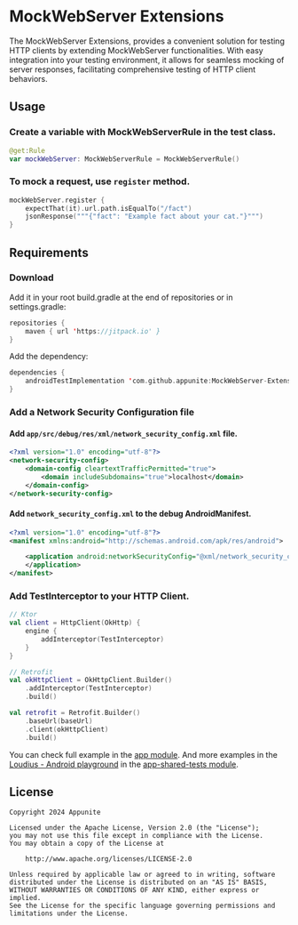 # MockWebServer Extensions

The MockWebServer Extensions, provides a convenient solution for testing HTTP clients by extending MockWebServer functionalities. With easy integration into your testing environment, it allows for seamless mocking of server responses, facilitating comprehensive testing of HTTP client behaviors.

## Usage

### Create a variable with MockWebServerRule in the test class.

```kotlin
@get:Rule
var mockWebServer: MockWebServerRule = MockWebServerRule()
```

### To mock a request, use `register` method.

```kotlin
mockWebServer.register {
    expectThat(it).url.path.isEqualTo("/fact")
    jsonResponse("""{"fact": "Example fact about your cat."}""")
}
```

## Requirements

### Download

Add it in your root build.gradle at the end of repositories or in settings.gradle:
```kotlin
repositories {
    maven { url 'https://jitpack.io' }
}
```

Add the dependency:
```kotlin
dependencies {
    androidTestImplementation 'com.github.appunite:MockWebServer-Extensions:0.1.0'
}
```

### Add a Network Security Configuration file

#### Add `app/src/debug/res/xml/network_security_config.xml` file.

```xml
<?xml version="1.0" encoding="utf-8"?>
<network-security-config>
    <domain-config cleartextTrafficPermitted="true">
        <domain includeSubdomains="true">localhost</domain>
    </domain-config>
</network-security-config>
```

#### Add `network_security_config.xml` to the debug AndroidManifest.

```xml
<?xml version="1.0" encoding="utf-8"?>
<manifest xmlns:android="http://schemas.android.com/apk/res/android">

    <application android:networkSecurityConfig="@xml/network_security_config">
    </application>
</manifest>
```

### Add TestInterceptor to your HTTP Client.

```kotlin
// Ktor
val client = HttpClient(OkHttp) {
    engine {
        addInterceptor(TestInterceptor)
    }
}

// Retrofit
val okHttpClient = OkHttpClient.Builder()
    .addInterceptor(TestInterceptor)
    .build()

val retrofit = Retrofit.Builder()
    .baseUrl(baseUrl)
    .client(okHttpClient)
    .build()
```

You can check full example in the [app module](https://github.com/appunite/MockWebServer/tree/main/app/src).
And more examples in the [Loudius - Android playground](https://github.com/appunite/Loudius) in the [app-shared-tests module](https://github.com/appunite/Loudius/tree/develop/app-shared-tests/src/main/java/com/appunite/loudius).

## License
```
Copyright 2024 Appunite

Licensed under the Apache License, Version 2.0 (the "License");
you may not use this file except in compliance with the License.
You may obtain a copy of the License at

    http://www.apache.org/licenses/LICENSE-2.0

Unless required by applicable law or agreed to in writing, software
distributed under the License is distributed on an "AS IS" BASIS,
WITHOUT WARRANTIES OR CONDITIONS OF ANY KIND, either express or implied.
See the License for the specific language governing permissions and
limitations under the License.
```
